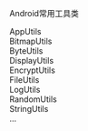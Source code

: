 ﻿Android常用工具类

AppUtils  
BitmapUtils  
ByteUtils  
DisplayUtils  
EncryptUtils  
FileUtils  
LogUtils  
RandomUtils  
StringUtils  
...  